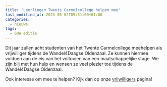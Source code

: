 ```yaml
---
title: "Leerlingen Twents Carmelcollege helpen mee"
last_modified_at: 2023-05-02T09:51:00+01:00
categories:
  - nieuws
tags:
  - 60e editie
---
```


Dit jaar zullen acht studenten van het Twente Carmelcollege meehelpen als vrijwilliger tijdens de Wandel4Daagse Oldenzaal. Ze kunnen hiermee voldoen aan de eis van het voltooien van een maatschappelijke stage. We zijn blij met hun hulp en wensen ze veel plezier toe tijdens de Wandel4Daagse Oldenzaal.

Ook interesse om mee te helpen? Kijk dan op onze [vrijwilligers](/organisatie/vrijwilligers) pagina!